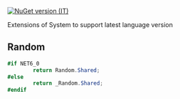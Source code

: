 [![NuGet version (IT)](https://img.shields.io/nuget/v/IT.svg)](https://www.nuget.org/packages/IT)

Extensions of System to support latest language version

## Random

```csharp
#if NET6_0
        return Random.Shared;
#else
        return _Random.Shared;
#endif
```